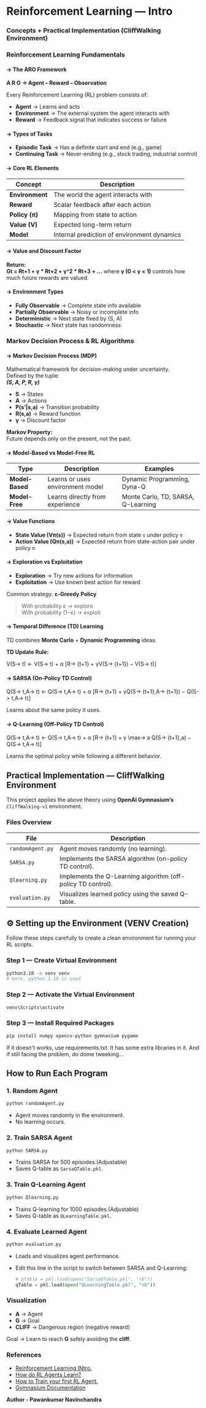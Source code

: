 # Reinforcement Learning — Intro
### Concepts + Practical Implementation (CliffWalking Environment)

###  **Reinforcement Learning Fundamentals**

#### -> The ARO Framework
**A R O → Agent – Reward – Observation**

Every Reinforcement Learning (RL) problem consists of:
- **Agent** → Learns and acts
- **Environment** → The external system the agent interacts with
- **Reward** → Feedback signal that indicates success or failure



#### -> Types of Tasks
- **Episodic Task** → Has a definite start and end (e.g., game)
- **Continuing Task** → Never-ending (e.g., stock trading, industrial control)



#### -> Core RL Elements

| Concept | Description |
|-|--|
| **Environment** | The world the agent interacts with |
| **Reward** | Scalar feedback after each action |
| **Policy (π)** | Mapping from state to action |
| **Value (V)** | Expected long-term return |
| **Model** | Internal prediction of environment dynamics |



#### -> Value and Discount Factor

**Return:**  
**Gt = Rt+1 + γ * Rt+2 + γ^2 * Rt+3 + ...**
where **γ (0 < γ < 1)** controls how much future rewards are valued.



#### -> Environment Types
- **Fully Observable** → Complete state info available  
- **Partially Observable** → Noisy or incomplete info  
- **Deterministic** → Next state fixed by (S, A)  
- **Stochastic** → Next state has randomness  



###  **Markov Decision Process & RL Algorithms**

#### -> Markov Decision Process (MDP)
Mathematical framework for decision-making under uncertainty.  
Defined by the tuple:  
***(S, A, P, R, γ)***
- **S** → States  
- **A** → Actions  
- **P(s'|s,a)** → Transition probability  
- **R(s,a)** → Reward function  
- **γ** → Discount factor

**Markov Property:**  
Future depends only on the present, not the past.



#### -> Model-Based vs Model-Free RL

| Type | Description | Examples |
|--|--|--|
| **Model-Based** | Learns or uses environment model | Dynamic Programming, Dyna-Q |
| **Model-Free** | Learns directly from experience | Monte Carlo, TD, SARSA, Q-Learning |

#### -> Value Functions
- **State Value (Vπ(s))** → Expected return from state `s` under policy `π`  
- **Action Value (Qπ(s,a))** → Expected return from state-action pair under policy `π`



#### -> Exploration vs Exploitation
- **Exploration** → Try new actions for information  
- **Exploitation** → Use known best action for reward  

Common strategy: **ε-Greedy Policy**
> With probability ε → explore  
> With probability (1−ε) → exploit



#### -> Temporal Difference (TD) Learning
TD combines **Monte Carlo** + **Dynamic Programming** ideas.

**TD Update Rule:**

V(S-> t) ← V(S-> t) + α [R-> {t+1} + γV(S-> {t+1}) − V(S-> t)]



#### -> SARSA (On-Policy TD Control)

Q(S-> t,A-> t) ← Q(S-> t,A-> t) + α [R-> {t+1} + γQ(S-> {t+1},A-> {t+1}) − Q(S-> t,A-> t)]

Learns about the same policy it uses.



#### -> Q-Learning (Off-Policy TD Control)

Q(S-> t,A-> t) ← Q(S-> t,A-> t) + α [R-> {t+1} + γ \max-> a Q(S-> {t+1},a) − Q(S-> t,A-> t)]

Learns the optimal policy while following a different behavior.



##  Practical Implementation — CliffWalking Environment

This project applies the above theory using **OpenAI Gymnasium’s** `CliffWalking-v1` environment.

### Files Overview

| File | Description |
|--|--|
| `randomAgent.py` | Agent moves randomly (no learning). |
| `SARSA.py` | Implements the SARSA algorithm (on-policy TD control). |
| `Qlearning.py` | Implements the Q-Learning algorithm (off-policy TD control). |
| `evaluation.py` | Visualizes learned policy using the saved Q-table. |



## ⚙️ Setting up the Environment (VENV Creation)

Follow these steps carefully to create a clean environment for running your RL scripts.

### Step 1 — Create Virtual Environment
```bash
python3.10 -m venv venv
# Here, python 3.10 is used
````

### Step 2 — Activate the Virtual Environment

```bash
venv\Scripts\activate
```

### Step 3 — Install Required Packages

```bash
pip install numpy opencv-python gymnasium pygame
```
If it doesn't works, use requirements.txt. It has some extra libraries in it. And if still facing the problem, do dome tweeking...


## How to Run Each Program

### 1. Random Agent

```bash
python randomAgent.py
```

* Agent moves randomly in the environment.
* No learning occurs.

### 2. Train SARSA Agent

```bash
python SARSA.py
```

* Trains SARSA for 500 episodes.(Adjustable)
* Saves Q-table as `SarsaQTable.pkl`.

### 3. Train Q-Learning Agent

```bash
python Qlearning.py
```

* Trains Q-learning for 1000 episodes.(Adjustable)
* Saves Q-table as `QLearningTable.pkl`.

### 4. Evaluate Learned Agent

```bash
python evaluation.py
```

* Loads and visualizes agent performance.
* Edit this line in the script to switch between SARSA and Q-Learning:

  ```python
  # qTable = pkl.load(open("SarsaQTable.pkl", "rb"))
  qTable = pkl.load(open("QLearningTable.pkl", "rb"))
  ```



### Visualization

* **A** → Agent
* **G** → Goal
* **CLIFF** → Dangerous region (negative reward)

Goal → Learn to reach **G** safely avoiding the **cliff**.


### References

* [Reinforcement Learning INtro.](https://youtu.be/zdIQkjtFX_I?si=slQA3ODrVy3v_Rp9)
* [How do RL Agents Learn?](https://youtu.be/DLcBjo5gIxs?si=0M8ou1fs68wfHBWr)
* [How to Train your first RL Agent.](https://youtu.be/tbpBW5Yr44k?si=kI7AVOrtPD7VGacZ)
* [Gymnasium Documentation](https://gymnasium.farama.org/)


**Author - Pawankumar Navinchandra**
